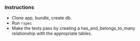 ### Instructions

-  Clone app, bundle, create db.
-  Run `rspec`
-  Make the tests pass by creating a has_and_belongs_to_many relationship with the appropriate tables.
